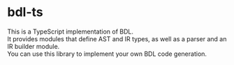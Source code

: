 # bdl-ts

This is a TypeScript implementation of BDL.\
It provides modules that define AST and IR types, as well as a parser and an IR
builder module.\
You can use this library to implement your own BDL code generation.
